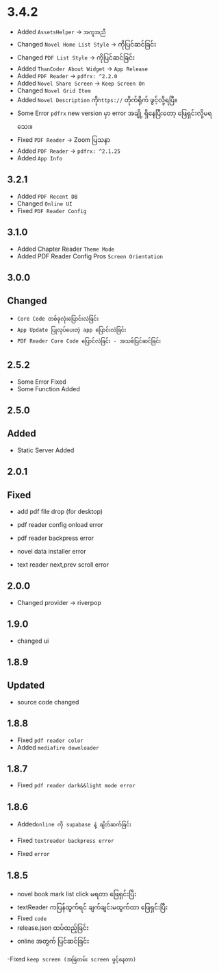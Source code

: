 # 3.4.2

<!-- - Fixed `Theme` -> `Theme Choser ပြောင်းလဲရင် auto မပြောင်းလဲခြင်း` -->

- Added `AssetsHelper` -> `အကူအညီ`
- Changed `Novel Home List Style` -> ကိုပြင်ဆင်ခြင်း
- Changed `PDF List Style` -> ကိုပြင်ဆင်ခြင်း
- Added `ThanCoder About Widget` -> `App Release`
- Added `PDF Reader` -> `pdfrx: ^2.2.0`
- Added `Novel Share Screen` -> `Keep Screen On`
- Changed `Novel Grid Item`
- Added `Novel Description` ကို`https://` တိုက်ရိုက် ဖွင့်လို့ရပြီ။
- Some Error `pdfrx` new version မှာ error အချို့ ရှိနေပြီးတော့ ဖြေရှင်းလို့မရသေး။
- Fixed `PDF Reader` -> Zoom ပြသနာ
- Added `PDF Reader` -> `pdfrx: ^2.1.25`
- Added `App Info`

## 3.2.1

- Added `PDF Recent DB`
- Changed `Online UI`
- Fixed `PDF Reader Config`

## 3.1.0

- Added Chapter Reader `Theme Mode`
- Added PDF Reader Config Pros `Screen Orientation`

## 3.0.0

## Changed

- `Core Code တစ်ခုလုံးပြောင်းလဲခြင်း`
- `App Update ပြုလုပ်ပေးတဲ့ app ပြောင်းလဲခြင်း`
- `PDF Reader Core Code ပြောင်လဲခြင်း - အသစ်ပြင်ဆင်ခြင်း`

## 2.5.2

- Some Error Fixed
- Some Function Added

## 2.5.0

## Added

- Static Server Added

## 2.0.1

## Fixed

- add pdf file drop (for desktop)

- pdf reader config onload error
- pdf reader backpress error
- novel data installer error
- text reader next,prev scroll error

## 2.0.0

- Changed provider -> riverpop

## 1.9.0

- changed ui

## 1.8.9

## Updated

- source code changed

## 1.8.8

- Fixed `pdf reader color`
- Added `mediafire downloader`

## 1.8.7

- Fixed `pdf reader dark&&light mode error`

## 1.8.6

- Added`online ကို supabase နဲ့ ချိတ်ဆက်ခြင်း`

- Fixed `textreader backpress error`
- Fixed `error`

## 1.8.5

- novel book mark list click မရတာ ဖြေရှင်းပြီး
- textReader ကပြန်ထွက်ရင် ချက်ချင်းမထွက်ထာ ဖြေရှင်းပြီး
- Fixed `code`
- release.json ထပ်ထည့်ခြင်း
- online အတွက် ပြင်ဆင်ခြင်း

-Fixed `keep screen (အမြဲတမ်း screen ဖွင့်နေတာ)`
